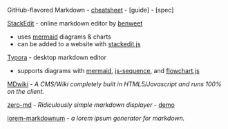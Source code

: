 GitHub-flavored Markdown - 
[cheatsheet](https://guides.github.com/pdfs/markdown-cheatsheet-online.pdf) - 
[guide] - 
[spec]

[StackEdit](https://stackedit.io/app#) - online markdown editor by [benweet](https://github.com/benweet)
  - uses [mermaid](https://mermaid-js.github.io) diagrams & charts
  - can be added to a website with [stackedit.js](https://benweet.github.io/stackedit.js/)
  
[Typora](https://typora.io/) - desktop markdown editor
  - supports diagrams with 
    [mermaid](https://mermaid-js.github.io), 
    [js-sequence](https://bramp.github.io/js-sequence-diagrams/), 
    and [flowchart.js](http://flowchart.js.org/)
    
[MDwiki](https://dynalon.github.io/mdwiki/#!index.md) - *A CMS/Wiki completely built in HTML5/Javascript and runs 100% on the client.*
  
[zero-md](https://zerodevx.github.io/zero-md/) - *Ridiculously simple markdown displayer* - 
[demo](https://zerodevx.github.io/zero-md/demo/)

[lorem-markdownum](https://github.com/jaspervdj/lorem-markdownum) - *a lorem ipsum generator for markdown.*
   

